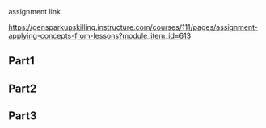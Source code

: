 assignment link

https://gensparkupskilling.instructure.com/courses/111/pages/assignment-applying-concepts-from-lessons?module_item_id=613


## Part1


## Part2


## Part3

